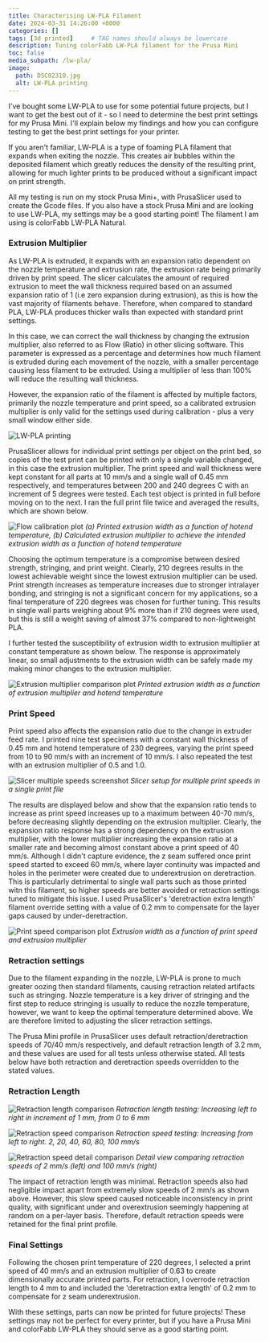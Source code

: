 ```yaml
---
title: Characterising LW-PLA Filament
date: 2024-03-31 14:26:00 +0000
categories: []
tags: [3d printed]     # TAG names should always be lowercase
description: Tuning colorFabb LW-PLA filament for the Prusa Mini
toc: false
media_subpath: /lw-pla/
image:
  path: DSC02310.jpg
  alt: LW-PLA printing
---
```


I've bought some LW-PLA to use for some potential future projects, but I want to get the best out of it - so I need to determine the best print settings for my Prusa Mini. I'll explain below my findings and how you can configure testing to get the best print settings for your printer.

If you aren't familiar, LW-PLA is a type of foaming PLA filament that expands when exiting the nozzle. This creates air bubbles within the deposited filament which greatly reduces the density of the resulting print, allowing for much lighter prints to be produced without a significant impact on print strength.

All my testing is run on my stock Prusa Mini+, with PrusaSlicer used to create the Gcode files. If you also have a stock Prusa Mini and are looking to use LW-PLA, my settings may be a good starting point! The filament I am using is colorFabb LW-PLA Natural.

### Extrusion Multiplier

As LW-PLA is extruded, it expands with an expansion ratio dependent on the nozzle temperature and extrusion rate, the extrusion rate being primarily driven by print speed. The slicer calculates the amount of required extrusion to meet the wall thickness required based on an assumed expansion ratio of 1 (i.e zero expansion during extrusion), as this is how the vast majority of filaments behave. Therefore, when compared to standard PLA, LW-PLA produces thicker walls than expected with standard print settings.

In this case, we can correct the wall thickness by changing the extrusion multiplier, also referred to as Flow (Ratio) in other slicing software. This parameter is expressed as a percentage and determines how much filament is extruded during each movement of the nozzle, with a smaller percentage causing less filament to be extruded. Using a multiplier of less than 100% will reduce the resulting wall thickness.

However, the expansion ratio of the filament is affected by multiple factors, primarily the nozzle temperature and print speed, so a calibrated extrusion multiplier is only valid for the settings used during calibration - plus a very small window either side.

![LW-PLA printing](DSC02310.jpg)

PrusaSlicer allows for individual print settings per object on the print bed, so copies of the test print can be printed with only a single variable changed, in this case the extrusion multiplier. The print speed and wall thickness were kept constant for all parts at 10 mm/s and a single wall of 0.45 mm respectively, and temperatures between 200 and 240 degrees C with an increment of 5 degrees were tested. Each test object is printed in full before moving on to the next. I ran the full print file twice and averaged the results, which are shown below.

![Flow calibration plot](flow_calibration.png)
_(a) Printed extrusion width as a function of hotend temperature, (b) Calculated extrusion multiplier to achieve the intended extrusion width as a function of hotend temperature_

Choosing the optimum temperature is a compromise between desired strength, stringing, and print weight. Clearly, 210 degrees results in the lowest achievable weight since the lowest extrusion multiplier can be used. Print strength increases as temperature increases due to stronger intralayer bonding, and stringing is not a significant concern for my applications, so a final temperature of 220 degrees was chosen for further tuning. This results in single wall parts weighing about 9% more than if 210 degrees were used, but this is still a weight saving of almost 37% compared to non-lightweight PLA.

I further tested the susceptibility of extrusion width to extrusion multiplier at constant temperature as shown below. The response is approximately linear, so small adjustments to the extrusion width can be safely made my making minor changes to the extrusion multiplier.

![Extrusion multiplier comparison plot](multiplier_plot.png)
_Printed extrusion width as a function of extrusion multiplier and hotend temperature_

### Print Speed

Print speed also affects the expansion ratio due to the change in extruder feed rate. I printed nine test specimens with a constant wall thickness of 0.45 mm and hotend temperature of 230 degrees, varying the print speed from 10 to 90 mm/s with an increment of 10 mm/s. I also repeated the test with an extrusion multiplier of 0.5 and 1.0.

![Slicer multiple speeds screenshot](slicer_shot1.png)
_Slicer setup for multiple print speeds in a single print file_

The results are displayed below and show that the expansion ratio tends to increase as print speed increases up to a maximum between 40-70 mm/s, before decreasing slightly depending on the extrusion multiplier. Clearly, the expansion ratio response has a strong dependency on the extrusion multiplier, with the lower multiplier increasing the expansion ratio at a smaller rate and becoming almost constant above a print speed of 40 mm/s. Although I didn't capture evidence, the z seam suffered once print speed started to exceed 60 mm/s, where layer continuity was impacted and holes in the perimeter were created due to underextrusion on deretraction. This is particularly detrimental to single wall parts such as those printed witn this filament, so higher speeds are better avoided or retraction settings tuned to mitigate this issue. I used PrusaSlicer's 'deretraction extra length' filament override setting with a value of 0.2 mm to compensate for the layer gaps caused by under-deretraction.

![Print speed comparison plot](speed_plot.png)
_Extrusion width as a function of print speed and extrusion multiplier_

### Retraction settings

Due to the filament expanding in the nozzle, LW-PLA is prone to much greater oozing then standard filaments, causing retraction related artifacts such as stringing. Nozzle temperature is a key driver of stringing and the first step to reduce stringing is usually to reduce the nozzle temperature, however, we want to keep the optimal temperature determined above. We are therefore limited to adjusting the slicer retraction settings.

The Prusa Mini profile in PrusaSlicer uses default retraction/deretraction speeds of 70/40 mm/s respectively, and default retraction length of 3.2 mm, and these values are used for all tests unless otherwise stated. All tests below have both retraction and deretraction speeds overridden to the stated values.

### Retraction Length

![Retraction length comparison](retraction_length-1.jpg)
_Retraction length testing: Increasing left to right in increment of 1 mm, from 0 to 6 mm_

![Retraction speed comparison](retraction_speed-1.jpg)
_Retraction speed testing: Increasing from left to right. 2, 20, 40, 60, 80, 100 mm/s_

![Retraction speed detail comparison](retraction_speed_detail.jpg)
_Detail view comparing retraction speeds of 2 mm/s (left) and 100 mm/s (right)_

The impact of retraction length was minimal. Retraction speeds also had negligible impact apart from extremely slow speeds of 2 mm/s as shown above. However, this slow speed caused noticeable inconsistency in print quality, with significant under and overextrusion seemingly happening at random on a per-layer basis. Therefore, default retraction speeds were retained for the final print profile.

### Final Settings

Following the chosen print temperature of 220 degrees, I selected a print speed of 40 mm/s and an extrusion multiplier of 0.63 to create dimensionally accurate printed parts. For retraction, I overrode retraction length to 4 mm to and included the 'deretraction extra length' of 0.2 mm to compensate for z seam underextrusion.

With these settings, parts can now be printed for future projects! These settings may not be perfect for every printer, but if you have a Prusa Mini and colorFabb LW-PLA they should serve as a good starting point.